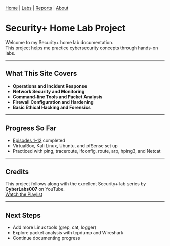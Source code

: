[Home](index.md) | [Labs](labs) | [Reports](reports) | [About](about.md)

# Security+ Home Lab Project

Welcome to my Security+ home lab documentation.  
This project helps me practice cybersecurity concepts through hands-on labs.  

---

## What This Site Covers
- **Operations and Incident Response**  
- **Network Security and Monitoring**  
- **Command-line Tools and Packet Analysis**  
- **Firewall Configuration and Hardening**  
- **Basic Ethical Hacking and Forensics**  

---

## Progress So Far
- [Episodes 1–12](labs/ep1-12.md) completed  
- VirtualBox, Kali Linux, Ubuntu, and pfSense set up  
- Practiced with ping, traceroute, ifconfig, route, arp, hping3, and Netcat  

---

## Credits
This project follows along with the excellent Security+ lab series by **CyberLabs007** on YouTube.  
[Watch the Playlist](https://www.youtube.com/playlist?list=PL2KJmkHeYQTNwlZqLh_ptZhSNZf93bOU-)  

---

## Next Steps
- Add more Linux tools (grep, cat, logger)  
- Explore packet analysis with tcpdump and Wireshark  
- Continue documenting progress  
